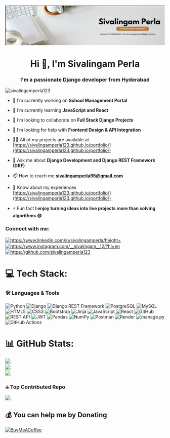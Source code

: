 ![MasterHead](https://github.com/sivalingamperla123/sivalingamperla123/blob/main/assets/banner.png?raw=true)


<h1 align="center">Hi 👋, I'm Sivalingam Perla</h1>
<h3 align="center">I'm a passionate Django developer from Hyderabad</h3>   

 
<p align="left"> <img src="https://komarev.com/ghpvc/?username=sivalingamperla123&label=Profile%20views&color=0e75b6&style=flat" alt="sivalingamperla123" /> </p>   
   
- 🔭 I’m currently working on **School Management Portal**  

- 🌱 I’m currently learning **JavaScript and React**  

- 👯 I’m looking to collaborate on **Full Stack Django Projects**  

- 🤝 I’m looking for help with **Frontend Design & API Integration**  

- 👨‍💻 All of my projects are available at [https://sivalingamperla123.github.io/portfolio/](https://sivalingamperla123.github.io/portfolio/) 

- 💬 Ask me about **Django Development and Django REST Framework (DRF)**  

- 📫 How to reach me **sivalingamperla95@gmail.com**  

- 📄 Know about my experiences [https://sivalingamperla123.github.io/portfolio/](https://sivalingamperla123.github.io/portfolio/)

- ⚡ Fun fact **I enjoy turning ideas into live projects more than solving algorithms 😄**


<h3 align="left">Connect with me:</h3>
<p align="left">
<a href="https://www.linkedin.com/in/sivalingamperla/" target="blank"><img align="center" src="https://raw.githubusercontent.com/rahuldkjain/github-profile-readme-generator/master/src/images/icons/Social/linked-in-alt.svg" alt="https://www.linkedin.com/in/sivalingamperla/height="30" width="40" /></a>
<a href="https://www.instagram.com/__sivalingam__12/?hl=en" target="blank"><img align="center" src="https://raw.githubusercontent.com/rahuldkjain/github-profile-readme-generator/master/src/images/icons/Social/instagram.svg" alt="https://www.instagram.com/__sivalingam__12/?hl=en" height="30" width="40" /></a>
<a href="https://github.com/sivalingamperla123" target="blank"><img align="center" src="https://raw.githubusercontent.com/rahuldkjain/github-profile-readme-generator/master/src/images/icons/Social/medium.svg" alt="https://github.com/sivalingamperla123" height="30" width="40" /></a>

</p>




# 💻 Tech Stack:
### 🛠️ Languages & Tools

![Python](https://img.shields.io/badge/python-3670A0?style=plastic&logo=python&logoColor=ffdd54)
![Django](https://img.shields.io/badge/django-092E20?style=plastic&logo=django&logoColor=white)
![Django REST Framework](https://img.shields.io/badge/DRF-black?style=plastic&logo=django&logoColor=white)
![PostgreSQL](https://img.shields.io/badge/postgresql-%23316192.svg?style=plastic&logo=postgresql&logoColor=white)
![MySQL](https://img.shields.io/badge/mysql-4479A1.svg?style=plastic&logo=mysql&logoColor=white)
![HTML5](https://img.shields.io/badge/html5-%23E34F26.svg?style=plastic&logo=html5&logoColor=white)
![CSS3](https://img.shields.io/badge/css3-%231572B6.svg?style=plastic&logo=css3&logoColor=white)
![Bootstrap](https://img.shields.io/badge/bootstrap-%238511FA.svg?style=plastic&logo=bootstrap&logoColor=white)
![Jinja](https://img.shields.io/badge/Jinja2-B41717?style=plastic&logo=jinja&logoColor=white)
![JavaScript](https://img.shields.io/badge/javascript-%23323330.svg?style=plastic&logo=javascript&logoColor=%23F7DF1E)
![React](https://img.shields.io/badge/react-%2320232a.svg?style=plastic&logo=react&logoColor=%2361DAFB)
![GitHub](https://img.shields.io/badge/github-%23121011.svg?style=plastic&logo=github&logoColor=white)
![REST API](https://img.shields.io/badge/REST%20API-025?style=plastic&logo=fastapi&logoColor=white)
![JWT](https://img.shields.io/badge/JWT-black?style=plastic&logo=JSON%20web%20tokens)
![Pandas](https://img.shields.io/badge/pandas-%23150458.svg?style=plastic&logo=pandas&logoColor=white)
![NumPy](https://img.shields.io/badge/numpy-%23013243.svg?style=plastic&logo=numpy&logoColor=white)
![Postman](https://img.shields.io/badge/Postman-FF6C37?style=plastic&logo=postman&logoColor=white)
![Render](https://img.shields.io/badge/Render-%46E3B7.svg?style=plastic&logo=render&logoColor=white)
![manage.py](https://img.shields.io/badge/manage.py-3776AB?style=plastic&logo=python&logoColor=white)
![GitHub Actions](https://img.shields.io/badge/github%20actions-%232671E5.svg?style=plastic&logo=githubactions&logoColor=white)

# 📊 GitHub Stats:
![](https://github-readme-stats.vercel.app/api?username=amanreddy77&theme=swift&hide_border=false&include_all_commits=false&count_private=true)<br/>
![](https://github-readme-streak-stats.herokuapp.com/?user=amanreddy77&theme=swift&hide_border=false)<br/>
![](https://github-readme-stats.vercel.app/api/top-langs/?username=amanreddy77&theme=swift&hide_border=false&include_all_commits=false&count_private=true&layout=compact)

### 🔝 Top Contributed Repo
![](https://github-contributor-stats.vercel.app/api?username=amanreddy77&limit=5&theme=swift&combine_all_yearly_contributions=true)

  ## 💰 You can help me by Donating
  [![BuyMeACoffee](https://img.shields.io/badge/Buy%20Me%20a%20Coffee-ffdd00?style=for-the-badge&logo=buy-me-a-coffee&logoColor=black)](https://buymeacoffee.com/reddyaman7h) 

  
<!-- Proudly created with GPRM ( https://gprm.itsvg.in ) -->
